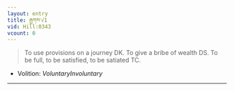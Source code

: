 ```yaml
---
layout: entry
title: རྒྱགས་√1
vid: Hill:0343
vcount: 0
---
```

> To use provisions on a journey DK\. To give a bribe of wealth DS\. To be full, to be satisfied, to be satiated TC\.

* Volition: _VoluntaryInvoluntary_

---

